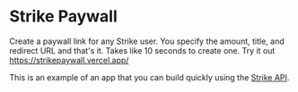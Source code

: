 # Strike Paywall

Create a paywall link for any Strike user. You specify the amount, title, and redirect URL and that's it. Takes like 10 seconds to create one. Try it out https://strikepaywall.vercel.app/

This is an example of an app that you can build quickly using the [Strike API](https://developer.strike.me).

